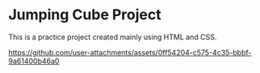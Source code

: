 # Jumping Cube Project

This is a practice project created mainly using HTML and CSS.

https://github.com/user-attachments/assets/0ff54204-c575-4c35-bbbf-9a61400b46a0

